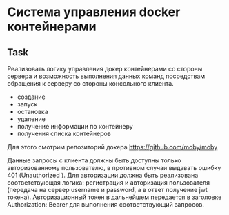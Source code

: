 # Система управления docker контейнерами 

## Task
Реализовать логику управления докер контейнерами со стороны сервера и возможность выполнения данных команд посредствам обращения к серверу со стороны консольного клиента.

* создание
* запуск
* остановка
* удаление
* получение информации по контейнеру
* получения списка контейнеров

Для этого смотрим репозиторий докера https://github.com/moby/moby

Данные запросы с клиента должны быть доступны только авторизованному пользователю, 
в противном случаи выдавать ошибку 401 (Unauthorized ). 
Для авторизации должна быть реализована соответствующая логика: 
регистрация и авторизация пользователя (передача на сервер username и password,
 а в ответ получение jwt токена). Авторизационный токен в дальнейшем передается в заголовке 
 Authorization: Bearer для выполнения соответствующий запросов.